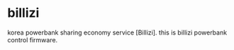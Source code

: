 # billizi
korea powerbank sharing economy service [Billizi].
this is billizi powerbank control firmware.

